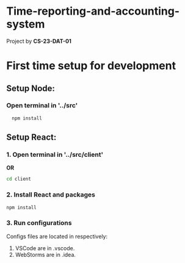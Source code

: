 # Time-reporting-and-accounting-system
Project by **CS-23-DAT-01**

# First time setup for development
## Setup Node:
### Open terminal in '../src'
```bash
  npm install
```
## Setup React:
### 1. Open terminal in '../src/client' 
**OR**

```bash
cd client 
```
### 2. Install React and packages
```bash
npm install
```

### 3. Run configurations
Configs files are located in respectively:
1. VSCode are in .vscode.
2. WebStorms are in .idea.